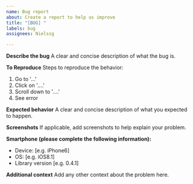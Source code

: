 ```yaml
---
name: Bug report
about: Create a report to help us improve
title: "[BUG] "
labels: bug
assignees: Nielssg

---
```


**Describe the bug**
A clear and concise description of what the bug is.

**To Reproduce**
Steps to reproduce the behavior:
1. Go to '...'
2. Click on '....'
3. Scroll down to '....'
4. See error

**Expected behavior**
A clear and concise description of what you expected to happen.

**Screenshots**
If applicable, add screenshots to help explain your problem.

**Smartphone (please complete the following information):**
 - Device: [e.g. iPhone6]
 - OS: [e.g. iOS8.1]
 - Library version [e.g. 0.4.1]

**Additional context**
Add any other context about the problem here.
